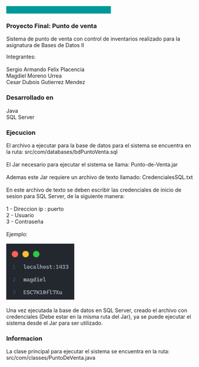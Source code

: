<div id="top"></div>
<img src="src/com/images/readmeBlueLine.png" alt="Logo" width="280" height="20" align="center">
<h3>Proyecto Final: Punto de venta</h3>

Sistema de punto de venta con control de inventarios realizado para la asignatura de Bases de Datos II

  <p>
    Integrantes:<br><br>
    Sergio Armando Felix Placencia<br>
    Magdiel Moreno Urrea<br>
    Cesar Dubois Gutierrez Mendez
  </p>
</div>
<h3>Desarrollado en</h3>
Java <br>
SQL Server <br>
<h3>Ejecucion</h3>
El archivo a ejecutar para la base de datos para el sistema se encuentra en la ruta: src/com/databases/bdPuntoVenta.sql <br><br>
El Jar necesario para ejecutar el sistema se llama: Punto-de-Venta.jar <br><br>
Ademas este Jar requiere un archivo de texto llamado: CredencialesSQL.txt <br><br>
En este archivo de texto se deben escribir las credenciales de inicio de sesion para SQL Server, de la siguiente manera: <br><br>
1 - Direccion ip : puerto <br>
2 - Usuario <br>
3 - Contraseña <br><br>
Ejemplo: <br><br>
<img src="src/com/images/readmeEx.png" alt="Logo" height="150"> <br><br>
Una vez ejecutada la base de datos en SQL Server, creado el archivo con credenciales (Debe estar en la misma ruta del Jar), ya se puede ejecutar el sistema desde el Jar para ser utilizado.
<h3>Informacion</h3>
La clase principal para ejecutar el sistema se encuentra en la ruta: <br>
src/com/classes/PuntoDeVenta.java <br>
